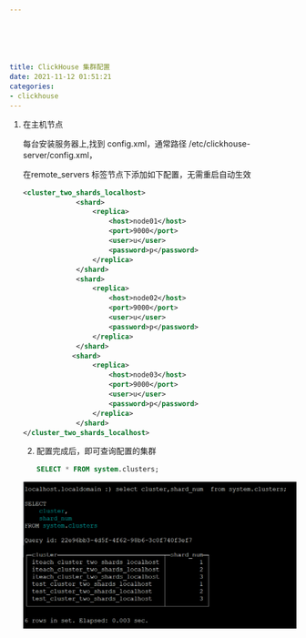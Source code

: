 ```yaml
---





title: ClickHouse 集群配置
date: 2021-11-12 01:51:21
categories: 
- clickhouse
---
```


1. 在主机节点

    每台安装服务器上,找到 config.xml，通常路径 /etc/clickhouse-server/config.xml，

    在remote_servers 标签节点下添加如下配置，无需重启自动生效

   ```xml
   <cluster_two_shards_localhost>
                <shard>
                    <replica>
                        <host>node01</host>
                        <port>9000</port>
                        <user>u</user>
                        <password>p</password>
                    </replica>
                </shard>
                <shard>
                    <replica>
                        <host>node02</host>
                        <port>9000</port>
                        <user>u</user>
                        <password>p</password>
                    </replica>
                </shard>
               <shard>
                    <replica>
                        <host>node03</host>
                        <port>9000</port>
                        <user>u</user>
                        <password>p</password>
                    </replica>
                </shard>
   </cluster_two_shards_localhost>
   ```

   2. 配置完成后，即可查询配置的集群

      ```sql
      SELECT * FROM system.clusters;
      ```

      

   ![image-20211213170357255](https://raw.githubusercontent.com/caidong/Picture/main/Blog/Image/2021/image-20211213170357255.png)